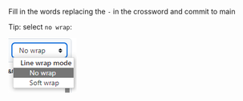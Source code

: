 Fill in the words replacing the `-` in the crossword and commit to main

Tip: select `no wrap`:

![no wrap](no_wrap.png)
